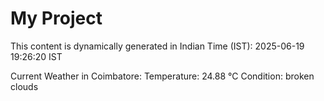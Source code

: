 # My Project

This content is dynamically generated in Indian Time (IST): 2025-06-19 19:26:20 IST


Current Weather in Coimbatore:
Temperature: 24.88 °C
Condition: broken clouds
